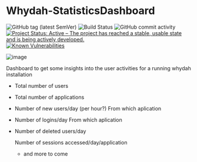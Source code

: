 # Whydah-StatisticsDashboard

![GitHub tag (latest SemVer)](https://img.shields.io/github/v/tag/Cantara/Whydah-StatisticsDashboard) ![Build Status](https://jenkins.cantara.no/buildStatus/icon?job=Whydah-StatisticsDashboard) ![GitHub commit activity](https://img.shields.io/github/commit-activity/m/Cantara/Whydah-StatisticsDashboard) [![Project Status: Active – The project has reached a stable, usable state and is being actively developed.](http://www.repostatus.org/badges/latest/active.svg)](http://www.repostatus.org/#active)  [![Known Vulnerabilities](https://snyk.io/test/github/Cantara/Whydah-StatisticsDashboard/badge.svg)](https://snyk.io/test/github/Cantara/Whydah-StatisticsDashboard)

![image](https://github.com/Cantara/Whydah-StatisticsDashboard/assets/842543/02afa67b-ba2c-42b2-a306-aa5e6a14b78d)


Dashboard to get some insights into the user activities for a running whydah installation

* Total number of users
* Total number of applications
* Number of new users/day  (per hour?)
   From which aplication
* Number of logins/day
   From which aplication
* Number of deleted users/day

  Number of sessions accessed/day/application

   - and more to come

